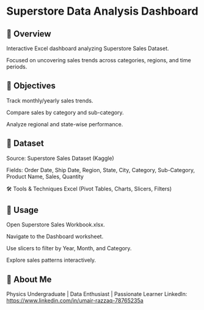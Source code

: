 # Superstore Data Analysis Dashboard
## 📌 Overview
Interactive Excel dashboard analyzing Superstore Sales Dataset.

Focused on uncovering sales trends across categories, regions, and time periods.

## 🎯 Objectives
Track monthly/yearly sales trends.

Compare sales by category and sub-category.

Analyze regional and state-wise performance.

## 📂 Dataset
Source: Superstore Sales Dataset (Kaggle)

Fields: Order Date, Ship Date, Region, State, City, Category, Sub-Category, Product Name, Sales, Quantity

🛠 Tools & Techniques
Excel (Pivot Tables, Charts, Slicers, Filters)

## 🚀 Usage
Open Superstore Sales Workbook.xlsx.

Navigate to the Dashboard worksheet.

Use slicers to filter by Year, Month, and Category.

Explore sales patterns interactively.

## 👤 About Me
Physics Undergraduate | Data Enthusiast | Passionate Learner 
LinkedIn: https://www.linkedin.com/in/umair-razzaq-78765235a